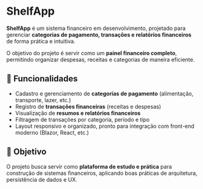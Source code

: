 # ShelfApp

**ShelfApp** é um sistema financeiro em desenvolvimento, projetado para gerenciar **categorias de pagamento, transações e relatórios financeiros** de forma prática e intuitiva.

O objetivo do projeto é servir como um **painel financeiro completo**, permitindo organizar despesas, receitas e categorias de maneira eficiente.

## 🚀 Funcionalidades

- Cadastro e gerenciamento de **categorias de pagamento** (alimentação, transporte, lazer, etc.)
- Registro de **transações financeiras** (receitas e despesas)
- Visualização de **resumos e relatórios financeiros**
- Filtragem de transações por categoria, período e tipo
- Layout responsivo e organizado, pronto para integração com front-end moderno (Blazor, React, etc.)

## 📌 Objetivo

O projeto busca servir como **plataforma de estudo e prática** para construção de sistemas financeiros, aplicando boas práticas de arquitetura, persistência de dados e UX.

